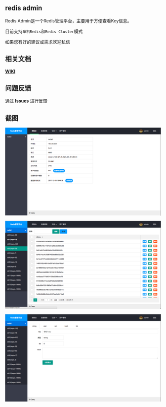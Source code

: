 ## redis admin
Redis Admin是一个Redis管理平台，主要用于方便查看Key信息。

目前支持`单机Redis`和`Redis Cluster`模式

如果您有好的建议或需求欢迎私信

## 相关文档
**[WIKI](https://github.com/guanshanyue/redis_admin)**

## 问题反馈
通过 **[Issues](https://github.com/guanshanyue/redis_admin/issues)** 进行反馈

## 截图

![](https://github.com/guanshanyue/redis_admin/blob/master/static/img/1.png)


![](https://github.com/guanshanyue/redis_admin/blob/master/static/img/2.png)

![](https://github.com/guanshanyue/redis_admin/blob/master/static/img/3.png)